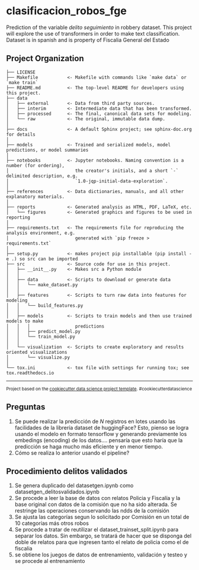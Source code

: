 clasificacion_robos_fge
==============================

Prediction of the variable *delito seguimiento* in robbery dataset. This project will explore the use of transformers in order to make text classification. Dataset is in spanish and is property of Fiscalia General del Estado

Project Organization
------------

    ├── LICENSE
    ├── Makefile           <- Makefile with commands like `make data` or `make train`
    ├── README.md          <- The top-level README for developers using this project.
    ├── data
    │   ├── external       <- Data from third party sources.
    │   ├── interim        <- Intermediate data that has been transformed.
    │   ├── processed      <- The final, canonical data sets for modeling.
    │   └── raw            <- The original, immutable data dump.
    │
    ├── docs               <- A default Sphinx project; see sphinx-doc.org for details
    │
    ├── models             <- Trained and serialized models, model predictions, or model summaries
    │
    ├── notebooks          <- Jupyter notebooks. Naming convention is a number (for ordering),
    │                         the creator's initials, and a short `-` delimited description, e.g.
    │                         `1.0-jqp-initial-data-exploration`.
    │
    ├── references         <- Data dictionaries, manuals, and all other explanatory materials.
    │
    ├── reports            <- Generated analysis as HTML, PDF, LaTeX, etc.
    │   └── figures        <- Generated graphics and figures to be used in reporting
    │
    ├── requirements.txt   <- The requirements file for reproducing the analysis environment, e.g.
    │                         generated with `pip freeze > requirements.txt`
    │
    ├── setup.py           <- makes project pip installable (pip install -e .) so src can be imported
    ├── src                <- Source code for use in this project.
    │   ├── __init__.py    <- Makes src a Python module
    │   │
    │   ├── data           <- Scripts to download or generate data
    │   │   └── make_dataset.py
    │   │
    │   ├── features       <- Scripts to turn raw data into features for modeling
    │   │   └── build_features.py
    │   │
    │   ├── models         <- Scripts to train models and then use trained models to make
    │   │   │                 predictions
    │   │   ├── predict_model.py
    │   │   └── train_model.py
    │   │
    │   └── visualization  <- Scripts to create exploratory and results oriented visualizations
    │       └── visualize.py
    │
    └── tox.ini            <- tox file with settings for running tox; see tox.readthedocs.io


--------

<p><small>Project based on the <a target="_blank" href="https://drivendata.github.io/cookiecutter-data-science/">cookiecutter data science project template</a>. #cookiecutterdatascience</small></p>

## Preguntas

1. Se puede realizar la predicción de $N$ registros en lotes usando las facilidades de la librería dataset de huggingFace? Esto, pienso se logra usando el modelo en formato tensorflow y generando previamente los embedings (encoding) de los datos.... pensaría que esto haría que la predicción se haga mucho más eficiente y en menor tiempo.
2. Cómo se realiza lo anterior usando el pipeline?

## Procedimiento delitos validados

1. Se genera duplicado del datasetgen.ipynb como datasetgen_delitosvalidados.ipynb
2. Se procede a leer la base de datos con relatos Policia y Fiscalía y la base original con datos de la comisión que no ha sido alterada. Se restringe las operaciones conservando las ndds de la comisión
3. Se ajusta las categorías segun lo solicitado por Comisión en un total de 10 categorías más otros robos
4. Se procede a tratar de reutilizar el dataset_trainset_split.ipynb para separar los datos. Sin embargo, se tratará de hacer que se disponga del doble de relatos para que ingresen tanto el relato de policia como el de fiscalia
5. se obtiene los juegos de datos de entrenamiento, validación y testeo y se procede al entrenamiento

